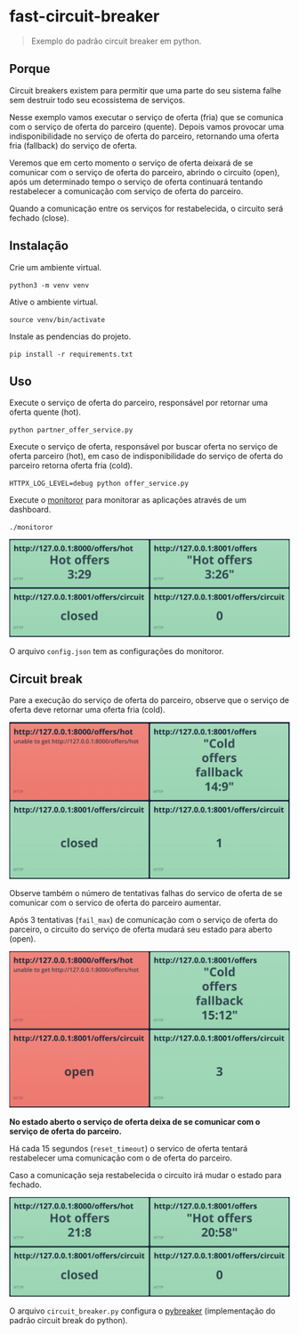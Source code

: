 # fast-circuit-breaker

> Exemplo do padrão circuit breaker em python.

## Porque

Circuit breakers existem para permitir que uma parte do seu sistema falhe sem destruir todo seu ecossistema de serviços.

Nesse exemplo vamos executar o serviço de oferta (fria) que se comunica com o serviço de oferta do parceiro (quente). Depois vamos provocar uma indisponibilidade no serviço de oferta do parceiro, retornando uma oferta fria (fallback) do serviço de oferta.

Veremos que em certo momento o serviço de oferta deixará de se comunicar com o serviço de oferta do parceiro, abrindo o circuito (open), após um determinado tempo o serviço de oferta continuará tentando restabelecer a comunicação com serviço de oferta do parceiro. 

Quando a comunicação entre os serviços for restabelecida, o circuito será fechado (close).

## Instalação

Crie um ambiente virtual.

`python3 -m venv venv`

Ative o ambiente virtual.

`source venv/bin/activate`

Instale as pendencias do projeto.

`pip install -r requirements.txt`

## Uso

Execute o serviço de oferta do parceiro, responsável por retornar uma oferta quente (hot).

`python partner_offer_service.py`

Execute o serviço de oferta, responsável por buscar oferta no serviço de oferta parceiro (hot), em caso de indisponibilidade do serviço de oferta do parceiro retorna oferta fria (cold).

`HTTPX_LOG_LEVEL=debug python offer_service.py`

Execute o [monitoror](https://monitoror.com) para monitorar as aplicações através de um dashboard.

`./monitoror`

![Dashboard Monitoror!](/imgs/monitoror1.png "Dashboard Monitoror")

O arquivo `config.json` tem as configurações do monitoror.

## Circuit break

Pare a execução do serviço de oferta do parceiro, observe que o serviço de oferta deve retornar uma oferta fria (cold).

![Dashboard Monitoror!](/imgs/monitoror2.png "Dashboard Monitoror")

Observe também o número de tentativas falhas do servico de oferta de se comunicar com o servico de oferta do parceiro aumentar.

Após 3 tentativas (`fail_max`) de comunicação com o serviço de oferta do parceiro, o circuito do serviço de oferta mudará seu estado para aberto (open).

![Dashboard Monitoror!](/imgs/monitoror3.png "Dashboard Monitoror")

**No estado aberto o serviço de oferta deixa de se comunicar com o serviço de oferta do parceiro.**

Há cada 15 segundos (`reset_timeout`) o servico de oferta tentará restabelecer uma comunicação com o de oferta do parceiro.

Caso a comunicação seja restabelecida o circuito irá mudar o estado para fechado.

![Dashboard Monitoror!](/imgs/monitoror4.png "Dashboard Monitoror")

O arquivo `circuit_breaker.py` configura o [pybreaker](https://github.com/danielfm/pybreaker) (implementação do padrão circuit break do python).
